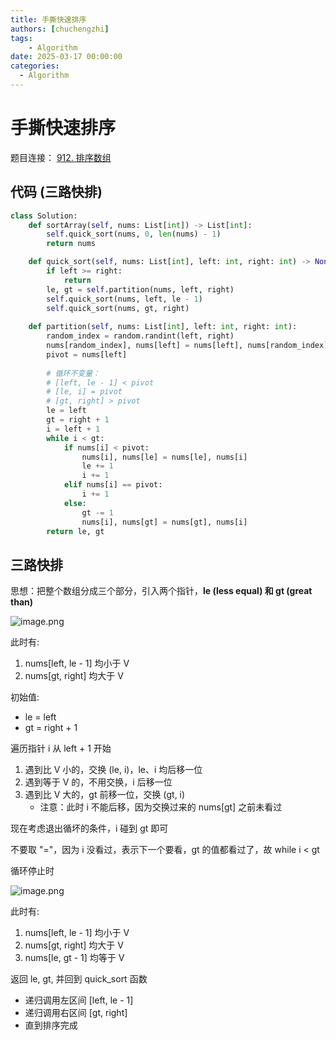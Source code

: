 ```yaml
---
title: 手撕快速排序
authors: [chuchengzhi]
tags: 
    - Algorithm
date: 2025-03-17 00:00:00
categories:
  - Algorithm
---
```


# 手撕快速排序

题目连接： [912. 排序数组](https://leetcode.cn/problems/sort-an-array/)

## 代码 (三路快排)

```python
class Solution:
    def sortArray(self, nums: List[int]) -> List[int]:
        self.quick_sort(nums, 0, len(nums) - 1)
        return nums

    def quick_sort(self, nums: List[int], left: int, right: int) -> None:
        if left >= right:
            return
        le, gt = self.partition(nums, left, right)
        self.quick_sort(nums, left, le - 1)
        self.quick_sort(nums, gt, right)
    
    def partition(self, nums: List[int], left: int, right: int):
        random_index = random.randint(left, right)
        nums[random_index], nums[left] = nums[left], nums[random_index]
        pivot = nums[left]
        
        # 循环不变量：
        # [left, le - 1] < pivot
        # [le, i] = pivot
        # [gt, right] > pivot
        le = left
        gt = right + 1
        i = left + 1
        while i < gt:
            if nums[i] < pivot:
                nums[i], nums[le] = nums[le], nums[i]
                le += 1
                i += 1
            elif nums[i] == pivot:
                i += 1
            else:
                gt -= 1
                nums[i], nums[gt] = nums[gt], nums[i]
        return le, gt
```

## 三路快排

思想：把整个数组分成三个部分，引入两个指针，**le (less equal) 和 gt (great than)**

![image.png](https://initchu.oss-cn-hangzhou.aliyuncs.com/picgo/20250317123705.png)

此时有:

1. nums[left, le - 1] 均小于 V
2. nums[gt, right] 均大于 V

初始值:

- le = left
- gt = right + 1

遍历指针 i 从 left + 1 开始

1. 遇到比 V 小的，交换 (le, i)，le、i 均后移一位
2. 遇到等于 V 的，不用交换，i 后移一位
3. 遇到比 V 大的，gt 前移一位，交换 (gt, i)
	- 注意：此时 i 不能后移，因为交换过来的 nums[gt] 之前未看过

现在考虑退出循坏的条件，i 碰到 gt 即可

不要取 "="，因为 i 没看过，表示下一个要看，gt 的值都看过了，故 while i < gt

循环停止时

![image.png](https://initchu.oss-cn-hangzhou.aliyuncs.com/picgo/20250317124257.png)

此时有:

1. nums[left, le - 1] 均小于 V
2. nums[gt, right] 均大于 V
3. nums[le, gt - 1] 均等于 V

返回 le, gt, 并回到 quick_sort 函数

- 递归调用左区间 [left, le - 1]
- 递归调用右区间 [gt, right]
- 直到排序完成

